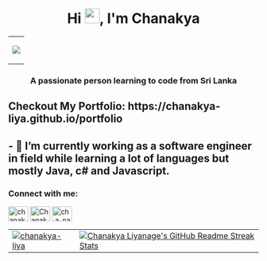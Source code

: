 <h1 align="center">Hi <img src="https://media.giphy.com/media/hvRJCLFzcasrR4ia7z/giphy.gif" width="30px"/>, I'm Chanakya</h1>
<div align=center> 
 

  </div>

<table align="center">
 <tr>
  <td>
   <p align="center">
  <a href="https://skillicons.dev">
    <img src="https://skillicons.dev/icons?i=github,py,java,html,css,js,selenium,vscode,idea,bootstrap,c,discord,django,dotnet,postman,visualstudio&theme=light&perline=8" />
  </a>
</p>
  </td>
 </tr>
</table>


<h3 align="center">A passionate person learning to code from Sri Lanka</h3>
<h2>Checkout My Portfolio: https://chanakya-liya.github.io/portfolio<h2>
- 🌱 I’m currently working as a software engineer in field while learning a lot of languages but mostly Java, c# and Javascript.

<h3 align="left">Connect with me:</h3>
<p align="left">
<a href="https://linkedin.com/in/chanakya-liyanage-17505126a" target="blank"><img align="center" src="https://raw.githubusercontent.com/rahuldkjain/github-profile-readme-generator/master/src/images/icons/Social/linked-in-alt.svg" alt="chanakya-liya" height="30" width="40" /></a>
<a href="https://fb.com/chanakya.liyanage.5" target="blank"><img align="center" src="https://raw.githubusercontent.com/rahuldkjain/github-profile-readme-generator/master/src/images/icons/Social/facebook.svg" alt="Chanakya" height="30" width="40" /></a>
<a href="https://instagram.com/ch.a_na" target="blank"><img align="center" src="https://raw.githubusercontent.com/rahuldkjain/github-profile-readme-generator/master/src/images/icons/Social/instagram.svg" alt="ch.a_na" height="30" width="40" /></a>
</p>

<table align="center">
<tr>
  <td>
<a href="https://chanakya-liya.netlify.app" target="blank"><img align="center" src="https://github-readme-stats.vercel.app/api?username=chanakya-liya&show_icons=true&count_private=true&theme=tokyonight" alt="chanakya-liya"/></a>
  </td>
  <td>
<a href="https://git.io/streak-stats"> <img src="https://streak-stats.demolab.com?user=chanakya-liya&theme=highcontrast&hide_border=true&exclude_days=Sun" alt="Chanakya Liyanage's GitHub Readme Streak Stats" /> </a>
  </td>
<tr>
</table>
